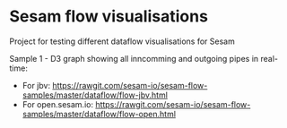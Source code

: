 # Sesam flow visualisations
Project for testing different dataflow visualisations for Sesam

Sample 1 - D3 graph showing all inncomming and outgoing pipes in real-time:
- For jbv: https://rawgit.com/sesam-io/sesam-flow-samples/master/dataflow/flow-jbv.html
- For open.sesam.io: https://rawgit.com/sesam-io/sesam-flow-samples/master/dataflow/flow-open.html
